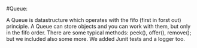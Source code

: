 #Queue:

A Queue is datastructure which operates with the fifo (first in forst out) principle. A Queue can store objects and you can work with them, but only in the fifo order.
  There are some typical methods: peek(), offer(), remove(); but we included also some more. We added Junit tests and a logger too. 
